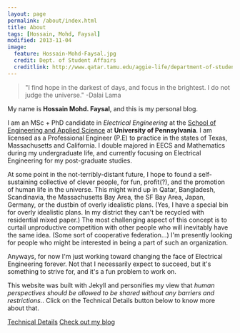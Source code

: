 ```yaml
---
layout: page
permalink: /about/index.html
title: About
tags: [Hossain, Mohd, Faysal]
modified: 2013-11-04
image:
  feature: Hossain-Mohd-Faysal.jpg
  credit: Dept. of Student Affairs
  creditlink: http://www.qatar.tamu.edu/aggie-life/department-of-student-affairs/
---
```


>"I find hope in the darkest of days, and focus in the brightest. I do not judge the universe."
-Dalai Lama

My name is **Hossain Mohd. Faysal**, and this is my personal blog.  

I am an MSc + PhD candidate in *Electrical Engineering* at the [School of Engineering and Applied Science](http://www.seas.upenn.edu/) at **University of Pennsylvania**. I am licensed as a Professional Engineer (P.E) to practice in the states of Texas, Massachusetts and California. I double majored in EECS and Mathematics during my undergraduate life, and currently focusing on Electrical Engineering for my post-graduate studies.

At some point in the not-terribly-distant future, I hope to found a self-sustaining collective of clever people, for fun, profit(?), and the promotion of human life in the universe. This might wind up in Qatar, Bangladesh, Scandinavia, the Massachusetts Bay Area, the SF Bay Area, Japan, Germany, or the dustbin of overly idealistic plans. (Yes, I have a special bin for overly idealistic plans. In my district they can't be recycled with residential mixed paper.) The most challenging aspect of this concept is to curtail unproductive competition with other people who will inevitably have the same idea. (Some sort of cooperative federation...) I'm presently looking for people who might be interested in being a part of such an organization.

Anyways, for now I'm just working toward changing the face of Electrical Engineering forever. Not that I necessarily expect to succeed, but it's something to strive for, and it's a fun problem to work on.

This website was built with Jekyll and personifies my view that *human perspectives should be allowed to be shared without any barriers and restrictions.*. Click on the Technical Details button below to know more about that.  

<a markdown="0" href="{{ site.url }}/technical-details" class="btn-lg">Technical Details</a> <a markdown="0" href="{{ site.url }}" class="btn-lg">Check out my blog</a>
